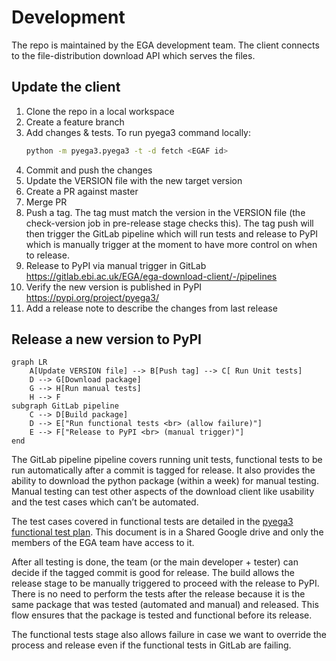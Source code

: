 # Development

The repo is maintained by the EGA development team. The client connects to the file-distribution download API which
serves the files.

## Update the client

1. Clone the repo in a local workspace
2. Create a feature branch
3. Add changes & tests. To run pyega3 command locally:
    ```bash
    python -m pyega3.pyega3 -t -d fetch <EGAF id> 
    ```
4. Commit and push the changes
5. Update the VERSION file with the new target version
6. Create a PR against master
7. Merge PR
8. Push a tag. The tag must match the version in the VERSION file (the check-version job in pre-release stage checks
   this). The tag push will then trigger the GitLab pipeline which will run tests and release to PyPI which is manually
   trigger at the moment to have more control on when to release.
9. Release to PyPI via manual trigger in GitLab https://gitlab.ebi.ac.uk/EGA/ega-download-client/-/pipelines
10. Verify the new version is published in PyPI https://pypi.org/project/pyega3/
11. Add a release note to describe the changes from last release

## Release a new version to PyPI

```mermaid
graph LR
    A[Update VERSION file] --> B[Push tag] --> C[ Run Unit tests]
    D --> G[Download package]
    G --> H[Run manual tests]
    H --> F
subgraph GitLab pipeline
    C --> D[Build package]
    D --> E["Run functional tests <br> (allow failure)"]
    E --> F["Release to PyPI <br> (manual trigger)"]
end
```

The GitLab pipeline pipeline covers running unit tests, functional tests to be run automatically after a commit is
tagged for release. It also provides
the ability to download the python package (within a week) for manual testing. Manual testing can test other aspects of
the download client like usability and the test cases which can’t be automated.

The test cases covered in functional tests are detailed in
the [pyega3 functional test plan](https://docs.google.com/spreadsheets/d/1kMLWBGDrsf3f98DdArOc0HXG-vsvMLJ5MjKk-aJfKGw/edit#gid=0).
This document is in a Shared Google drive and only the members of the EGA team have access to it.

After all testing is done, the team (or the main developer + tester) can decide if the tagged commit is good for
release. The build allows the release stage to be manually triggered to proceed with the release to PyPI. There is no
need to perform the tests after the release because it is the same package that was tested (automated and manual) and
released. This flow ensures that the package is tested and functional before its release.

The functional tests stage also allows failure in case we want to override the process and release even if the
functional tests in GitLab are failing. 


